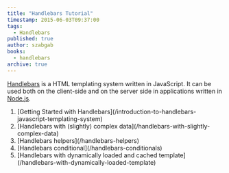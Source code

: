```yaml
---
title: "Handlebars Tutorial"
timestamp: 2015-06-03T09:37:00
tags:
  - Handlebars
published: true
author: szabgab
books:
  - handlebars
archive: true
---
```



[Handlebars](http://handlebarsjs.com/) is a HTML templating system written in JavaScript. It can be used both on the client-side
and on the server side in applications written in [Node.js](/node).


<ol>
  <li>[Getting Started with Handlebars](/introduction-to-handlebars-javascript-templating-system)</li>
  <li>[Handlebars with (slightly) complex data](/handlebars-with-slightly-complex-data)</li>
  <li>[Handlebars helpers](/handlebars-helpers)</li>
  <li>[Handlebars conditional](/handlebars-conditionals)</li>
  <li>[Handlebars with dynamically loaded and cached template](/handlebars-with-dynamically-loaded-template)</li>
</ol>
